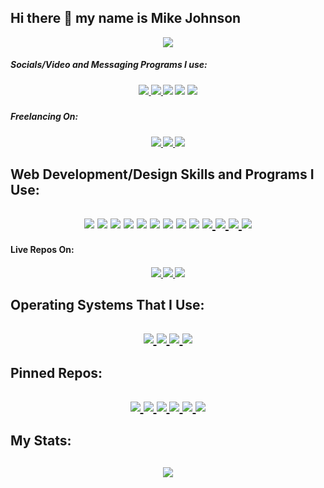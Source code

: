 ## Hi there 👋 my name is Mike Johnson
<div align="center">
<!-- Linktree -->
  <a href="http://links.mikerjohnson.com/">
    <img src="https://img.shields.io/badge/linktree-1de9b6?style=for-the-badge&logo=linktree&logoColor=white">
  </a>
</div>
<h5>Socials/Video and Messaging Programs I use:<h5>
<div align="center">
  <!-- Twitter -->
  <a href="https://twitter.com/mikerjohnson27">
    <img src="https://img.shields.io/badge/Twitter-%231DA1F2.svg?style=for-the-badge&logo=Twitter&logoColor=white">
  </a>
  <!-- LinkedIn -->
  <a href="https://www.linkedin.com/in/mikerjohnson27/">
    <img src="https://img.shields.io/badge/linkedin-%230077B5.svg?style=for-the-badge&logo=linkedin&logoColor=white">
  </a>
  <!-- Slack -->
  <img src="https://img.shields.io/badge/Slack-4A154B?style=for-the-badge&logo=slack&logoColor=white">
  <!-- Zoom -->
  <a>
    <img src="https://img.shields.io/badge/Zoom-2D8CFF?style=for-the-badge&logo=zoom&logoColor=white">
  </a>
  <!-- Google Meet -->
  <a>
    <img src="https://img.shields.io/badge/Google%20Meet-00897B?style=for-the-badge&logo=google-meet&logoColor=white">
  </a>
</div>
<h5>Freelancing On:<h5>
<div align="center">
  <!-- Angel List -->
  <a href="https://angel.co/u/mikerjohnson27">
    <img src="https://img.shields.io/badge/AngelList-%23D4D4D4.svg?style=for-the-badge&logo=AngelList&logoColor=black">
  </a>
  <!--Freelancer.com-->
  <a href ="https://www.freelancer.com/u/mikerjohnson27">
    <img src="https://img.shields.io/badge/Freelancer-29B2FE?style=for-the-badge&logo=Freelancer&logoColor=white">
  </a>
  <!-- Upwork -->
  <a href="https://www.upwork.com/freelancers/~015814157cf64412a6">
    <img src="https://img.shields.io/badge/UpWork-6FDA44?style=for-the-badge&logo=Upwork&logoColor=white"></a>
  </div>
<h2>Web Development/Design Skills and Programs I Use:<h2>
<div align="center">
  <!-- HTML 5 -->
  <img src="https://img.shields.io/badge/html5-%23E34F26.svg?style=for-the-badge&logo=html5&logoColor=white">
  <!-- CSS 3 -->
  <img src="https://img.shields.io/badge/css3-%231572B6.svg?style=for-the-badge&logo=css3&logoColor=white">
  <!-- JavaScript -->
  <img src="https://img.shields.io/badge/javascript-%23323330.svg?style=for-the-badge&logo=javascript&logoColor=%23F7DF1E">
  <!-- BootStrap -->
  <img src="https://img.shields.io/badge/bootstrap-%23563D7C.svg?style=for-the-badge&logo=bootstrap&logoColor=white">
  <!-- React -->
  <img src="https://img.shields.io/badge/react-%2320232a.svg?style=for-the-badge&logo=react&logoColor=%2361DAFBg">
  <!-- Node.JS -->
  <img src="https://img.shields.io/badge/node.js-6DA55F?style=for-the-badge&logo=node.js&logoColor=white">
  <!-- Express.JS -->
  <img src="https://img.shields.io/badge/express.js-%23404d59.svg?style=for-the-badge&logo=express&logoColor=%2361DAFB">
  <!-- MongoDB -->
  <img src="https://img.shields.io/badge/MongoDB-%234ea94b.svg?style=for-the-badge&logo=mongodb&logoColor=white">
  <!-- MySQL -->
  <img src="https://img.shields.io/badge/mysql-%2300f.svg?style=for-the-badge&logo=mysql&logoColor=white">
  <!-- VS Code -->
  <a href="">
    <img src="https://img.shields.io/badge/Visual%20Studio%20Code-0078d7.svg?style=for-the-badge&logo=visual-studio-code&logoColor=white">
  </a>
  <!-- Git -->
  <a href="https://git-scm.com/">
    <img src="https://img.shields.io/badge/git-%23F05033.svg?style=for-the-badge&logo=git&logoColor=white">
  </a>
  <!-- Canva -->
  <a href="https://www.canva.com/">
    <img src="https://img.shields.io/badge/Canva-%2300C4CC.svg?style=for-the-badge&logo=Canva&logoColor=white">
  </a>
  <!-- Adobe XD -->
  <a href="https://www.adobe.com/products/xd.html">
    <img src="https://img.shields.io/badge/Adobe%20XD-470137?style=for-the-badge&logo=Adobe%20XD&logoColor=#FF61F6">
  </a>
</div>
<h4>Live Repos On:<h4>
<div align="center">
  <!-- Portfolio -->
  <a href="https://mikerjohnson.com/">
    <img src="https://img.shields.io/badge/Portfolio-%23000000.svg?style=for-the-badge&logo=firefox&logoColor=#FF7139">
  </a>
  <!-- GitHub -->
  <a href="https://github.com/mikerjohnson27">
    <img src="https://img.shields.io/badge/github-%23121011.svg?style=for-the-badge&logo=github&logoColor=white">
  </a>
  <!-- Heroku -->
  <img src="https://img.shields.io/badge/heroku-%23430098.svg?style=for-the-badge&logo=heroku&logoColor=white">
</div>
<h2>Operating Systems That I Use:<h2>
<div align="center">
  <!-- Windows -->
  <a href="https://www.microsoft.com/en-us/windows?r=1">
    <img src="https://img.shields.io/badge/Windows-0078D6?style=for-the-badge&logo=windows&logoColor=white">
  </a>
  <!-- Ubuntu -->
  <a href="https://ubuntu.com/desktop">
    <img src="https://img.shields.io/badge/Ubuntu-E95420?style=for-the-badge&logo=ubuntu&logoColor=white">
  </a>
  <!-- Kali -->
  <a href="https://www.kali.org/">
    <img src="https://img.shields.io/badge/Kali-268BEE?style=for-the-badge&logo=kalilinux&logoColor=white">
  </a>
  <!-- Tails -->
  <a href="https://tails.boum.org/">
    <img src="https://img.shields.io/badge/Tails%20-56347C?&style=for-the-badge&logo=tails&logoColor=white">
  </a>
</div>
<h2>Pinned Repos:<h2>
<div align="center">
  <!-- Portfolio Repo -->
  <a href="https://github.com/mikerjohnson27/Portfolio">
    <img src="https://github-readme-stats.vercel.app/api/pin/?username=mikerjohnson27&repo=Portfolio">
  </a>
  <!-- All My Link Page Repo-->
  <a href="https://github.com/mikerjohnson27/All-My-Links-Page">
    <img src="https://github-readme-stats.vercel.app/api/pin/?username=mikerjohnson27&repo=All-My-Links-Page">
  </a>
  <!-- Find Dry Chargers (collaborative project) -->
  <a href="https://github.com/mikerjohnson27/Find_Dry_Chargers">
    <img src="https://github-readme-stats.vercel.app/api/pin/?username=mikerjohnson27&repo=Find_Dry_Chargers">
  </a>
  <!-- Readme Generator -->
  <a href="https://github.com/mikerjohnson27/Readme-Generator">
    <img src="https://github-readme-stats.vercel.app/api/pin/?username=mikerjohnson27&repo=Readme-Generator">
  </a>
  <!-- Learning Full Stack Website Main Repo (Company Repo)-->
  <a href="https://github.com/Learning-Full-Stack-LLC/LearningFullStackwebsite">
    <img src="https://github-readme-stats.vercel.app/api/pin/?username=Learning-Full-Stack-LLC&repo=LearningFullStackwebsite">
  </a>
  <!-- Designs Repo -->
  <a href="https://github.com/mikerjohnson27/Designs">
    <img src="https://github-readme-stats.vercel.app/api/pin/?username=mikerjohnson27&repo=Designs">
  </a>
</div>
<h2>My Stats:<h2>
<div align="center">
  <!-- Stats -->
  <img src="https://github-readme-stats.vercel.app/api?username=mikerjohnson27&theme=cobalt&show_icons=true"> 
</div>